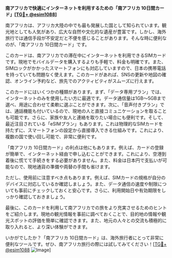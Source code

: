 **南アフリカで快適にインターネットを利用するための「南アフリカ 10日間カード」[[TG💪+ @esim1088](https://t.me/s/esim1088)]**

南アフリカは、アフリカ大陸の中でも最も発展した国として知られています。観光地としても人気があり、広大な自然や文化的な遺産が豊富です。しかし、海外旅行では通信手段が不安定だと不便を感じることがあります。そんな時に便利なのが、「南アフリカ 10日間カード」です。

このカードは、南アフリカでの滞在中にインターネットを利用できるSIMカードです。現地でモバイルデータを購入するよりも手軽で、料金も明確です。また、SIMロックがかかったスマートフォンにも対応していますので、日本の携帯電話を持っていても問題なく使えます。このカードがあれば、SNSの更新や地図の確認、オンライン予約など、旅先でのアクティビティがスムーズに行えます。

このカードにはいくつかの種類があります。まず、「データ専用プラン」では、インターネットのみを使用したい方に最適です。データ通信量は1GB～5GBまで選べ、用途に合わせて柔軟に選ぶことができます。次に、「音声付きプラン」では、通話機能も付いているので、現地の人と直接コミュニケーションを取ることも可能です。さらに、家族や友人と連絡を取りたい場合にも便利です。そして、最近注目されている「eSIMプラン」もあります。これは物理的なSIMカードを持たずに、スマートフォンの設定から直接導入できる仕組みです。これにより、複数の国で使い回し可能で、非常に便利です。

「南アフリカ 10日間カード」の利点は他にもあります。例えば、カードの登録が簡単で、インターネット経由で申し込むことができます。これにより、空港到着後に慌てて手続きをする必要がありません。また、料金は日本円で支払いが可能なので、現地通貨の準備や両替の手間も省けます。

ただし、使用前に注意すべき点もあります。例えば、SIMカードの規格が自分のデバイスに対応しているか確認しましょう。また、データ通信の速度や制限についても事前にチェックしておくと安心です。さらに、利用開始日や有効期限をしっかり確認しておきましょう。

最後に、このカードを利用して南アフリカでの旅をより充実させるためのヒントをご紹介します。現地の観光情報を事前に調べておくことで、目的地の情報や観光スポットの評価を簡単に確認できます。また、地元の人々との交流も積極的に取り入れると、より深い体験ができます。

いかがでしたか？「南アフリカ 10日間カード」は、海外旅行者にとって非常に便利なツールです。ぜひ、南アフリカ旅行の際には試してみてください！[[TG💪+ @esim1088](https://t.me/s/esim1088) ![Image](https://i.postimg.cc/Y0z9fWf4/image.png)]